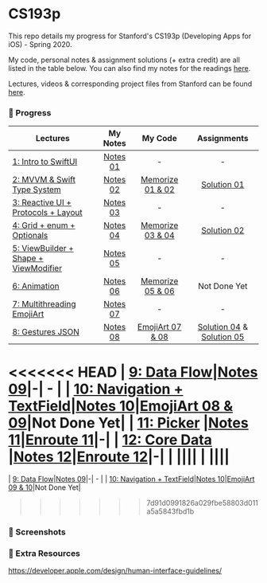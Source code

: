 # CS193p

This repo details my progress for Stanford's CS193p (Developing Apps for iOS) - Spring 2020.

My code, personal notes & assignment solutions (+ extra credit) are all listed in the table below. You can also find my notes for the readings [here](https://github.com/sk-ruban/CS193p/tree/master/Readings%20Notes).

Lectures, videos & corresponding project files from Stanford can be found [here](https://cs193p.sites.stanford.edu).

### 🚧 Progress

| Lectures | My Notes | My Code | Assignments |
| --------------- | :-------------: | :-------------: | :-------------: |
| [1: Intro to SwiftUI](https://www.youtube.com/watch?v=jbtqIBpUG7g) | [Notes 01](https://github.com/sk-ruban/CS193p/blob/master/Lecture%20Notes/01%20-%20Intro%20to%20SwiftUI.md) | - | - |
| [2: MVVM & Swift Type System](https://www.youtube.com/watch?v=4GjXq2Sr55Q) | [Notes 02](https://github.com/sk-ruban/CS193p/blob/master/Lecture%20Notes/02%20-%20MVVM%20%2B%20Swift%20Types.md) | [Memorize 01 & 02](https://github.com/sk-ruban/CS193p/tree/master/01%20%26%2002%20-%20Memorize) | [Solution 01](https://github.com/sk-ruban/CS193p/blob/master/Assignments/Assignment%201/README.md)|
| [3: Reactive UI + Protocols + Layout](https://www.youtube.com/watch?v=SIYdYpPXil4) | [Notes 03](https://github.com/sk-ruban/CS193p/blob/master/Lecture%20Notes/03%20-%20Reactive%20UI%20Protocols%20Layout.md) | - | - |
| [4: Grid + enum + Optionals](https://www.youtube.com/watch?v=eHEeWzFP6O4)|[Notes 04](https://github.com/sk-ruban/CS193p/blob/master/Lecture%20Notes/04%20-%20Grid%2C%20enum%20%26%20Optionals.md)|[Memorize 03 & 04](https://github.com/sk-ruban/CS193p/tree/master/03%20%26%2004%20-%20Memorize)| [Solution 02](https://github.com/sk-ruban/CS193p/blob/master/Assignments/Assignment%202/README.md)|
| [5: ViewBuilder + Shape + ViewModifier](https://www.youtube.com/watch?v=oDKDGCRdSHc)|[Notes 05](https://github.com/sk-ruban/CS193p/blob/master/Lecture%20Notes/05%20-%20ViewBuilder%20%2B%20Shape%20%2B%20ViewModifier.md)| - | - |
| [6: Animation](https://www.youtube.com/watch?v=3krC2c56ceQ)|[Notes 06](https://github.com/sk-ruban/CS193p/blob/master/Lecture%20Notes/06%20-%20Animation.md)|[Memorize 05 & 06](https://github.com/sk-ruban/CS193p/tree/master/05%20%26%2006%20-%20Memorize)| Not Done Yet|
| [7: Multithreading EmojiArt](https://youtu.be/tmx-OwkBWxA)|[Notes 07](https://github.com/sk-ruban/CS193p/blob/master/Lecture%20Notes/07%20-%20Multithreading%20EmojiArt.md)|-| - |
| [8: Gestures JSON](https://youtu.be/mz-rNLWJ0bk)|[Notes 08](https://github.com/sk-ruban/CS193p/blob/master/Lecture%20Notes/08%20-%20Gestures%20JSON.md)|[EmojiArt 07 & 08](https://github.com/sk-ruban/CS193p/tree/master/07%20%26%2008%20-%20EmojiArt)|[Solution 04](https://github.com/sk-ruban/CS193p/blob/master/Assignments/Assignment%204/README.md) & [Solution 05](https://github.com/sk-ruban/CS193p/blob/master/Assignments/Assignment%205/Assignment%205.md)|
<<<<<<< HEAD
| [9: Data Flow](https://youtu.be/0i152oA3T3s)|[Notes 09](https://github.com/sk-ruban/CS193p/blob/master/Lecture%20Notes/08%20-%20Gestures%20JSON.md)|-| - |
| [10: Navigation + TextField](https://youtu.be/CKexGQuIO7E)|[Notes 10](https://github.com/sk-ruban/CS193p/blob/master/Lecture%20Notes/08%20-%20Gestures%20JSON.md)|[EmojiArt 08 & 09](https://github.com/sk-ruban/CS193p/tree/master/07%20%26%2008%20-%20EmojiArt)|Not Done Yet|
| [11: Picker](https://www.youtube.com/watch?v=fCfC6m7XUew&feature=youtu.be) |[Notes 11](https://github.com/sk-ruban/CS193p/blob/master/Lecture%20Notes/08%20-%20Gestures%20JSON.md)|[Enroute 11](https://github.com/sk-ruban/CS193p/tree/master/07%20%26%2008%20-%20EmojiArt)|-|
| [12: Core Data](https://www.youtube.com/watch?v=yOhyOpXvaec) |[Notes 12](https://github.com/sk-ruban/CS193p/blob/master/Lecture%20Notes/08%20-%20Gestures%20JSON.md)|[Enroute 12](https://github.com/sk-ruban/CS193p/tree/master/07%20%26%2008%20-%20EmojiArt)|-|
|  ||||
|  ||||
=======
| [9: Data Flow](https://youtu.be/0i152oA3T3s)|[Notes 09](https://github.com/sk-ruban/CS193p/blob/master/Lecture%20Notes/09%20-%20Data%20Flow.md)|-| - |
| [10: Navigation + TextField](https://youtu.be/CKexGQuIO7E)|[Notes 10](https://github.com/sk-ruban/CS193p/blob/master/Lecture%20Notes/10%20-%20Navigation%20%2B%20TextField.md)|[EmojiArt 09 & 10](https://github.com/sk-ruban/CS193p/tree/master/09%20%26%2010%20-%20EmojiArt)|Not Done Yet|
>>>>>>> 7d91d0991826a029fbe58803d011a5a5843fbd1b


### 📸 Screenshots

### 🍕 Extra Resources

https://developer.apple.com/design/human-interface-guidelines/

